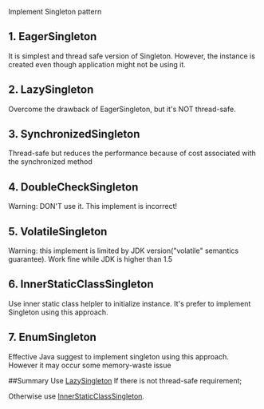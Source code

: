 Implement Singleton pattern

## 1. EagerSingleton
It is simplest and thread safe version of Singleton.
However, the instance is created even though application might not be using it.

## 2. LazySingleton
Overcome the drawback of EagerSingleton, but it's NOT thread-safe.

## 3. SynchronizedSingleton
Thread-safe but reduces the performance because of cost associated with the synchronized method
 
## 4. DoubleCheckSingleton
Warning: DON'T use it. This implement is incorrect!

## 5. VolatileSingleton
Warning: this implement is limited by JDK version("volatile" semantics guarantee).
Work fine while JDK is higher than 1.5

## 6. InnerStaticClassSingleton
Use inner static class helpler to initialize instance.
It's prefer to implement Singleton using this approach.

## 7. EnumSingleton
Effective Java suggest to implement singleton using this approach.
However it may occur some memory-waste issue

##Summary
Use [LazySingleton](LazySingleton.java) If there is not thread-safe requirement;

Otherwise use [InnerStaticClassSingleton](InnerStaticClassSingleton.java).